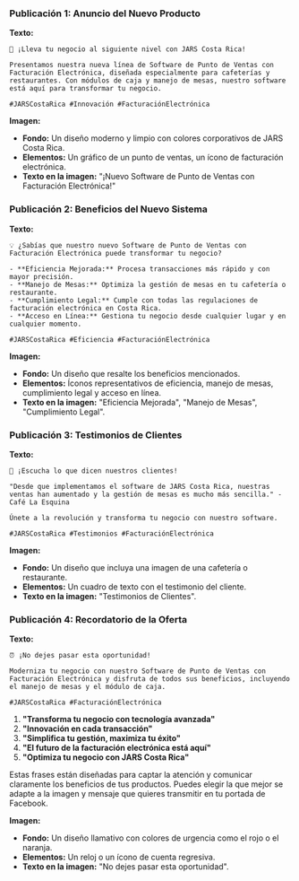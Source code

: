 ### Publicación 1: Anuncio del Nuevo Producto

**Texto:**
```
🚀 ¡Lleva tu negocio al siguiente nivel con JARS Costa Rica!

Presentamos nuestra nueva línea de Software de Punto de Ventas con Facturación Electrónica, diseñada especialmente para cafeterías y restaurantes. Con módulos de caja y manejo de mesas, nuestro software está aquí para transformar tu negocio.

#JARSCostaRica #Innovación #FacturaciónElectrónica
```

**Imagen:**
- **Fondo:** Un diseño moderno y limpio con colores corporativos de JARS Costa Rica.
- **Elementos:** Un gráfico de un punto de ventas, un ícono de facturación electrónica.
- **Texto en la imagen:** "¡Nuevo Software de Punto de Ventas con Facturación Electrónica!"

### Publicación 2: Beneficios del Nuevo Sistema

**Texto:**
```
💡 ¿Sabías que nuestro nuevo Software de Punto de Ventas con Facturación Electrónica puede transformar tu negocio?

- **Eficiencia Mejorada:** Procesa transacciones más rápido y con mayor precisión.
- **Manejo de Mesas:** Optimiza la gestión de mesas en tu cafetería o restaurante.
- **Cumplimiento Legal:** Cumple con todas las regulaciones de facturación electrónica en Costa Rica.
- **Acceso en Línea:** Gestiona tu negocio desde cualquier lugar y en cualquier momento.

#JARSCostaRica #Eficiencia #FacturaciónElectrónica
```

**Imagen:**
- **Fondo:** Un diseño que resalte los beneficios mencionados.
- **Elementos:** Íconos representativos de eficiencia, manejo de mesas, cumplimiento legal y acceso en línea.
- **Texto en la imagen:** "Eficiencia Mejorada", "Manejo de Mesas", "Cumplimiento Legal".

### Publicación 3: Testimonios de Clientes

**Texto:**
```
📢 ¡Escucha lo que dicen nuestros clientes!

"Desde que implementamos el software de JARS Costa Rica, nuestras ventas han aumentado y la gestión de mesas es mucho más sencilla." - Café La Esquina

Únete a la revolución y transforma tu negocio con nuestro software.

#JARSCostaRica #Testimonios #FacturaciónElectrónica
```

**Imagen:**
- **Fondo:** Un diseño que incluya una imagen de una cafetería o restaurante.
- **Elementos:** Un cuadro de texto con el testimonio del cliente.
- **Texto en la imagen:** "Testimonios de Clientes".

### Publicación 4: Recordatorio de la Oferta

**Texto:**
```
⏰ ¡No dejes pasar esta oportunidad!

Moderniza tu negocio con nuestro Software de Punto de Ventas con Facturación Electrónica y disfruta de todos sus beneficios, incluyendo el manejo de mesas y el módulo de caja.

#JARSCostaRica #FacturaciónElectrónica
```




1. **"Transforma tu negocio con tecnología avanzada"**
2. **"Innovación en cada transacción"**
3. **"Simplifica tu gestión, maximiza tu éxito"**
4. **"El futuro de la facturación electrónica está aquí"**
5. **"Optimiza tu negocio con JARS Costa Rica"**

Estas frases están diseñadas para captar la atención y comunicar claramente los beneficios de tus productos. Puedes elegir la que mejor se adapte a la imagen y mensaje que quieres transmitir en tu portada de Facebook. 

**Imagen:**
- **Fondo:** Un diseño llamativo con colores de urgencia como el rojo o el naranja.
- **Elementos:** Un reloj o un ícono de cuenta regresiva.
- **Texto en la imagen:** "No dejes pasar esta oportunidad".
